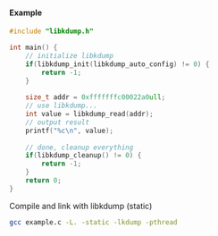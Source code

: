 #### Example 

```c
#include "libkdump.h"

int main() {
	// initialize libkdump
	if(libkdump_init(libkdump_auto_config) != 0) {
		return -1;
	}
	
	size_t addr = 0xfffffffc00022a0ull;
	// use libkdump...
	int value = libkdump_read(addr);
	// output result
	printf("%c\n", value);
	
	// done, cleanup everything
	if(libkdump_cleanup() != 0) {
		return -1;
	}
	return 0;
}
```

Compile and link with libkdump (static)
```bash
gcc example.c -L. -static -lkdump -pthread
```
